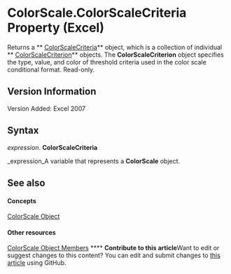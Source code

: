 
# ColorScale.ColorScaleCriteria Property (Excel)

Returns a  ** [ColorScaleCriteria](9c50a2e4-aa22-92ca-6cef-2f8fc931ec33.md)** object, which is a collection of individual ** [ColorScaleCriterion](8b7ffd61-b843-3995-d872-e07d35adfedc.md)** objects. The **ColorScaleCriterion** object specifies the type, value, and color of threshold criteria used in the color scale conditional format. Read-only.


## Version Information

Version Added: Excel 2007 


## Syntax

 _expression_. **ColorScaleCriteria**

 _expression_A variable that represents a  **ColorScale** object.


## See also


#### Concepts


 [ColorScale Object](3982b041-9178-7a45-7453-c88963501a3c.md)
#### Other resources


 [ColorScale Object Members](e14df078-3af6-a32e-d66f-3410b7bdb4d4.md)
****   **Contribute to this article**Want to edit or suggest changes to this content? You can edit and submit changes to  [this article](https://github.com/jhershey00/VBA_Excel_Test/OpenXMLCon/articles/6c0b09eb-a9f6-5f6e-f0c6-682158d71a66.md) using GitHub.

